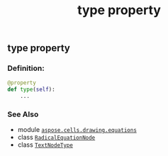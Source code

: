﻿---
title: type property
second_title: Aspose.Cells for Python via .NET API References
description: 
type: docs
weight: 220
url: /aspose.cells.drawing.equations/radicalequationnode/type/
is_root: false
---

## type property

### Definition:
```python
@property
def type(self):
    ...
```

### See Also
* module [`aspose.cells.drawing.equations`](../../)
* class [`RadicalEquationNode`](/cells/python-net/aspose.cells.drawing.equations/radicalequationnode)
* class [`TextNodeType`](/cells/python-net/aspose.cells.drawing.texts/textnodetype)
